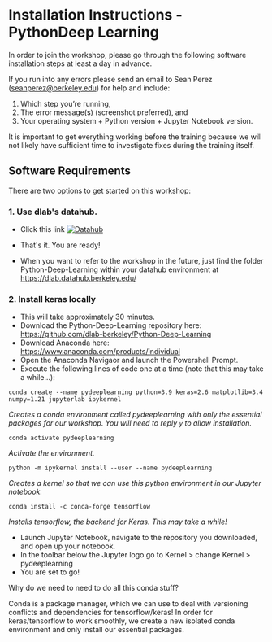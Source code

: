 # Installation Instructions - PythonDeep Learning

In order to join the workshop, please go through the following software installation steps at least a day in advance. 

If you run into any errors please send an email to Sean Perez (<seanperez@berkeley.edu>) for help and include:

1.  Which step you’re running,  
2.  The error message(s) (screenshot preferred), and  
3.  Your operating system + Python version + Jupyter Notebook version.

It is important to get everything working before the training because we will not likely have sufficient time to investigate fixes during the training itself.

## Software Requirements

There are two options to get started on this workshop:

### 1. Use dlab's datahub.
- Click this link [![Datahub](https://img.shields.io/badge/launch-datahub-blue)](https://dlab.datahub.berkeley.edu/hub/user-redirect/git-pull?repo=https%3A%2F%2Fgithub.com%2Fdlab-berkeley%2FPython-Deep-Learning&urlpath=tree%2FPython-Deep-Learning%2F&branch=main)
- That's it. You are ready!

- When you want to refer to the workshop in the future, just find the folder Python-Deep-Learning within your datahub environment at <https://dlab.datahub.berkeley.edu/>

### 2. Install keras locally
- This will take approximately 30 minutes.
- Download the Python-Deep-Learning repository here: <https://github.com/dlab-berkeley/Python-Deep-Learning>
- Download Anaconda here: <https://www.anaconda.com/products/individual>
- Open the Anaconda Navigaor and launch the Powershell Prompt.
- Execute the following lines of code one at a time (note that this may take a while...):
```
conda create --name pydeeplearning python=3.9 keras=2.6 matplotlib=3.4 numpy=1.21 jupyterlab ipykernel
```
_Creates a conda environment called pydeeplearning with only the essential packages for our workshop. You will need to reply `y` to allow installation._

```
conda activate pydeeplearning
```
_Activate the environment._

```
python -m ipykernel install --user --name pydeeplearning
```
_Creates a kernel so that we can use this python environment in our Jupyter notebook._ 

```
conda install -c conda-forge tensorflow
```
_Installs tensorflow, the backend for Keras. This may take a while!_

- Launch Jupyter Notebook, navigate to the repository you downloaded, and open up your notebook.
- In the toolbar below the Jupyter logo go to Kernel > change Kernel > pydeeplearning
- You are set to go!

Why do we need to need to do all this conda stuff? 

Conda is a package manager, which we can use to deal with versioning conflicts and dependencies for tensorflow/keras! In order for keras/tensorflow to work smoothly, we create a new isolated conda environment and only install our essential packages.
